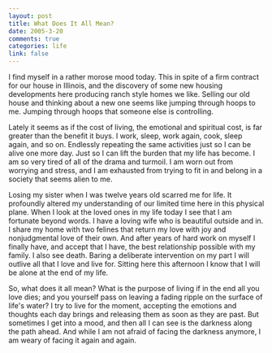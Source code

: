 ```yaml
--- 
layout: post
title: What Does It All Mean?
date: 2005-3-20
comments: true
categories: life
link: false
---
```

I find myself in a rather morose mood today. This in spite of a firm contract for our house in Illinois, and the discovery of some new housing developments here producing ranch style homes we like. Selling our old house and thinking about a new one seems like jumping through hoops to me. Jumping through hoops that someone else is controlling.

Lately it seems as if the cost of living, the emotional and spiritual cost, is far greater than the benefit it buys. I work, sleep, work again, cook, sleep again, and so on. Endlessly repeating the same activities just so I can be alive one more day. Just so I can lift the burden that my life has become. I am so very tired of all of the drama and turmoil. I am worn out from worrying and stress, and I am exhausted from trying to fit in and belong in a society that seems alien to me.

Losing my sister when I was twelve years old scarred me for life. It profoundly altered my understanding of our limited time here in this physical plane. When I look at the loved ones in my life today I see that I am fortunate beyond words. I have a loving wife who is beautiful outside and in. I share my home with two felines that return my love with joy and nonjudgmental love of their own. And after years of hard work on myself I finally have, and accept that I have, the best relationship possible with my family. I also see death. Baring a deliberate intervention on my part I will outlive all that I love and live for. Sitting here this afternoon I know that I will be alone at the end of my life.

So, what does it all mean? What is the purpose of living if in the end all you love dies; and you yourself pass on leaving a fading ripple on the surface of life's water? I try to live for the moment, accepting the emotions and thoughts each day brings and releasing them as soon as they are past. But sometimes I get into a mood, and then all I can see is the darkness along the path ahead. And while I am not afraid of facing the darkness anymore, I am weary of facing it again and again.
